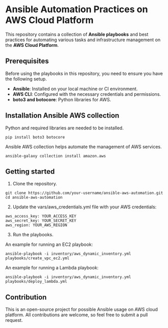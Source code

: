 # Ansible Automation Practices on AWS Cloud Platform

This repository contains a collection of **Ansible playbooks** and best practices for automating various tasks and infrastructure management on the **AWS Cloud Platform**. 

## Prerequisites

Before using the playbooks in this repository, you need to ensure you have the following setup. 

- **Ansible**: Installed on your local machine or CI environment.
- **AWS CLI**: Configured with the necessary credentials and permissions.
- **boto3 and botocore**: Python libraries for AWS. 

## Installation Ansible AWS collection 
Python and required libraries are needed to be installed. 

```
pip install boto3 botocore 
```

Ansible AWS collection helps automate the management of AWS services. 

```
ansible-galaxy collection install amazon.aws
```

## Getting started 
1. Clone the repository. 

```
git clone https://github.com/your-username/ansible-aws-automation.git
cd ansible-aws-automation
```

2. Update the vars/aws_credentials.yml file with your AWS credentials:

```
aws_access_key: YOUR_ACCESS_KEY
aws_secret_key: YOUR_SECRET_KEY
aws_region: YOUR_AWS_REGION
```

3. Run the playbooks. 

An example for running an EC2 playbook:

```
ansible-playbook -i inventory/aws_dynamic_inventory.yml playbooks/create_vpc_ec2.yml
```

An example for running a Lambda playbook:

```
ansible-playbook -i inventory/aws_dynamic_inventory.yml playbooks/deploy_lambda.yml
```

## Contribution 
This is an open-source project for possible Ansible usage on AWS cloud platform. All contributions are welcome, so feel free to submit a pull request. 